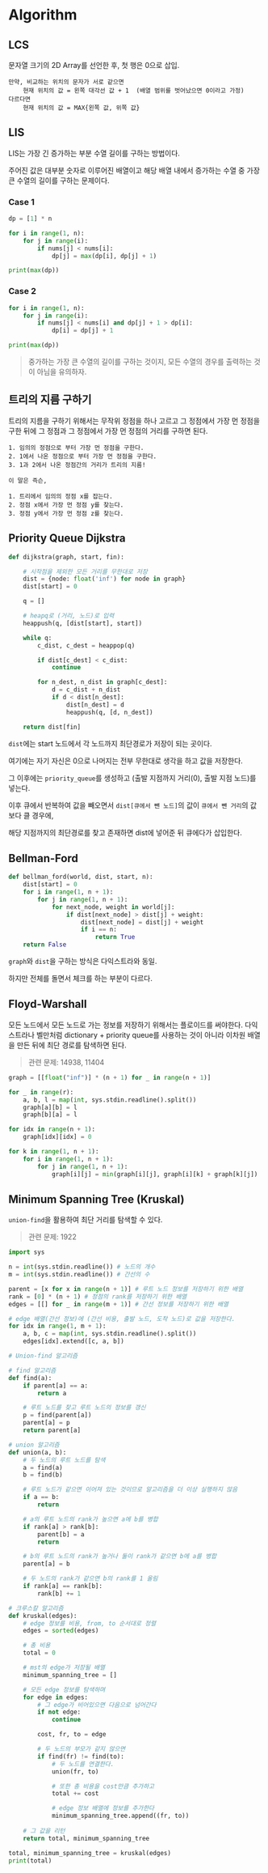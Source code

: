 # Algorithm

## LCS

문자열 크기의 2D Array를 선언한 후, 첫 행은 0으로 삽입.

    만약, 비교하는 위치의 문자가 서로 같으면
        현재 위치의 값 = 왼쪽 대각선 값 + 1  (배열 범위를 벗어났으면 0이라고 가정)
    다르다면
        현재 위치의 값 = MAX{왼쪽 값, 위쪽 값}

## LIS

LIS는 가장 긴 증가하는 부분 수열 길이를 구하는 방법이다.

주어진 값은 대부분 숫자로 이루어진 배열이고 해당 배열 내에서 증가하는 수열 중 가장 큰 수열의 길이를 구하는 문제이다.

### Case 1

```python
dp = [1] * n

for i in range(1, n):
    for j in range(i):
        if nums[j] < nums[i]:
            dp[j] = max(dp[i], dp[j] + 1)

print(max(dp))
```

### Case 2

```python
for i in range(1, n):
    for j in range(i):
        if nums[j] < nums[i] and dp[j] + 1 > dp[i]:
            dp[i] = dp[j] + 1

print(max(dp))
```

> 중가하는 가장 큰 수열의 길이를 구하는 것이지, 모든 수열의 경우를 출력하는 것이 아님을 유의하자.

## 트리의 지름 구하기

트리의 지름을 구하기 위해서는 무작위 정점을 하나 고르고 그 정점에서 가장 먼 정점을 구한 뒤에 그 정점과 그 정점에서 가장 먼 정점의 거리를 구하면 된다.

    1. 임의의 정점으로 부터 가장 먼 정점을 구한다.
    2. 1에서 나온 정점으로 부터 가장 먼 정점을 구한다.
    3. 1과 2에서 나온 정점간의 거리가 트리의 지름!

    이 말은 즉슨,

    1. 트리에서 임의의 정점 x를 잡는다.
    2. 정점 x에서 가장 먼 정점 y를 찾는다.
    3. 정점 y에서 가장 먼 정점 z를 찾는다.

## Priority Queue Dijkstra

```python
def dijkstra(graph, start, fin):

    # 시작점을 제외한 모든 거리를 무한대로 저장
    dist = {node: float('inf') for node in graph}
    dist[start] = 0

    q = []

    # heapq로 (거리, 노드)로 입력
    heappush(q, [dist[start], start])

    while q:
        c_dist, c_dest = heappop(q)

        if dist[c_dest] < c_dist:
            continue

        for n_dest, n_dist in graph[c_dest]:
            d = c_dist + n_dist
            if d < dist[n_dest]:
                dist[n_dest] = d
                heappush(q, [d, n_dest])

    return dist[fin]
```

`dist`에는 start 노드에서 각 노드까지 최단경로가 저장이 되는 곳이다.

여기에는 자기 자신은 0으로 나머지는 전부 무한대로 생각을 하고 값을 저장한다.

그 이후에는 `priority_queue`를 생성하고 (출발 지점까지 거리(0), 출발 지점 노드)를 넣는다.

이후 큐에서 반복하여 값을 빼오면서 `dist[큐에서 뺀 노드]`의 값이 `큐에서 뺀 거리`의 값보다 클 경우에,

해당 지점까지의 최단경로를 찾고 존재하면 dist에 넣어준 뒤 큐에다가 삽입한다.

## Bellman-Ford

```python
def bellman_ford(world, dist, start, n):
    dist[start] = 0
    for i in range(1, n + 1):
        for j in range(1, n + 1):
            for next_node, weight in world[j]:
                if dist[next_node] > dist[j] + weight:
                    dist[next_node] = dist[j] + weight
                    if i == n:
                        return True
    return False
```

`graph`와 `dist`을 구하는 방식은 다익스트라와 동일.

하지만 전체를 돌면서 체크를 하는 부분이 다르다.

## Floyd-Warshall

모든 노드에서 모든 노드로 가는 정보를 저장하기 위해서는 플로이드를 써야한다. 다익스트라나 벨만처럼 dictionary + priority queue를 사용하는 것이 아니라 이차원 배열을 만든 뒤에 최단 경로를 탐색하면 된다.

> 관련 문제: 14938, 11404

```python
graph = [[float("inf")] * (n + 1) for _ in range(n + 1)]

for _ in range(r):
    a, b, l = map(int, sys.stdin.readline().split())
    graph[a][b] = l
    graph[b][a] = l

for idx in range(n + 1):
    graph[idx][idx] = 0

for k in range(1, n + 1):
    for i in range(1, n + 1):
        for j in range(1, n + 1):
            graph[i][j] = min(graph[i][j], graph[i][k] + graph[k][j])

```

## Minimum Spanning Tree (Kruskal)
`union-find`을 활용하여 최단 거리를 탐색할 수 있다.

> 관련 문제: 1922

```python
import sys

n = int(sys.stdin.readline()) # 노드의 개수
m = int(sys.stdin.readline()) # 간선의 수

parent = [x for x in range(n + 1)] # 루트 노드 정보를 저장하기 위한 배열
rank = [0] * (n + 1) # 정점의 rank를 저장하기 위한 배열
edges = [[] for _ in range(m + 1)] # 간선 정보를 저장하기 위한 배열

# edge 배열(간선 정보)에 (간선 비용, 출발 노드, 도착 노드)로 값을 저장한다.
for idx in range(1, m + 1):
    a, b, c = map(int, sys.stdin.readline().split())
    edges[idx].extend([c, a, b])

# Union-find 알고리즘

# find 알고리즘
def find(a):
    if parent[a] == a:
        return a

    # 루트 노드를 찾고 루트 노드의 정보를 갱신
    p = find(parent[a])
    parent[a] = p
    return parent[a]

# union 알고리즘
def union(a, b):
    # 두 노드의 루트 노드를 탐색
    a = find(a)
    b = find(b)

    # 루트 노드가 같으면 이어져 있는 것이므로 알고리즘을 더 이상 실행하지 않음
    if a == b:
        return

    # a의 루트 노드의 rank가 높으면 a에 b를 병합
    if rank[a] > rank[b]:
        parent[b] = a
        return

    # b의 루트 노드의 rank가 높거나 둘이 rank가 같으면 b에 a를 병합
    parent[a] = b

    # 두 노드의 rank가 같으면 b의 rank를 1 올림
    if rank[a] == rank[b]:
        rank[b] += 1

# 크루스칼 알고리즘
def kruskal(edges):
    # edge 정보를 비용, from, to 순서대로 정렬
    edges = sorted(edges)

    # 총 비용
    total = 0

    # mst의 edge가 저장될 배열
    minimum_spanning_tree = []

    # 모든 edge 정보를 탐색하며
    for edge in edges:
        # 그 edge가 비어있으면 다음으로 넘어간다
        if not edge:
            continue

        cost, fr, to = edge

        # 두 노드의 부모가 같지 않으면
        if find(fr) != find(to):
            # 두 노드를 연결한다.
            union(fr, to)

            # 또한 총 비용을 cost만큼 추가하고
            total += cost

            # edge 정보 배열에 정보를 추가한다
            minimum_spanning_tree.append((fr, to))
    
    # 그 값을 리턴
    return total, minimum_spanning_tree

total, minimum_spanning_tree = kruskal(edges)
print(total)
```
